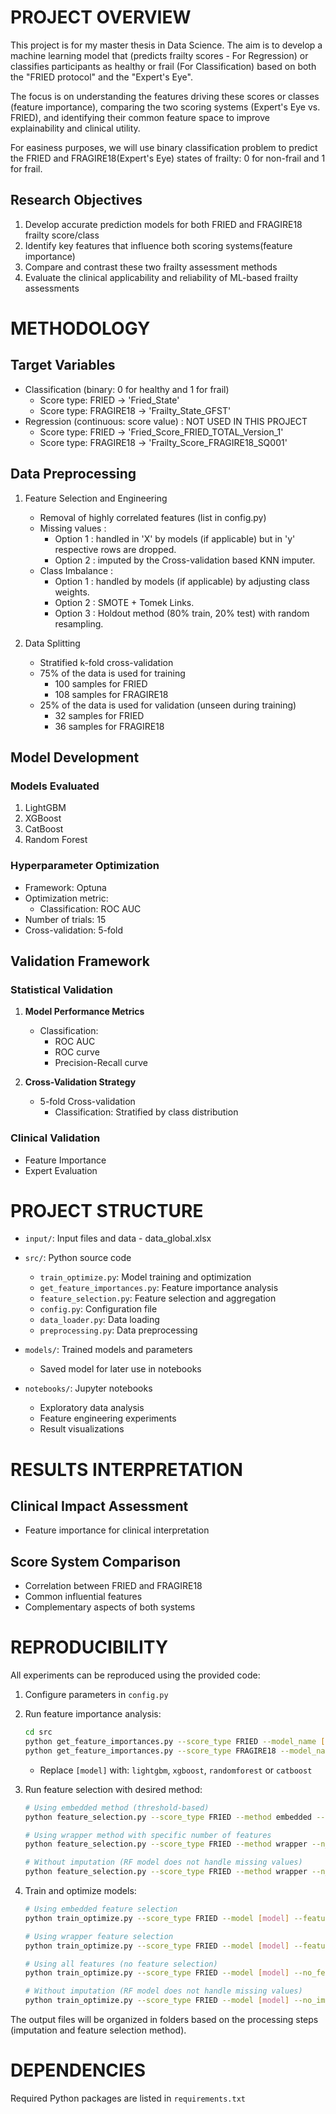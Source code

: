 # PROJECT OVERVIEW
This project is for my master thesis in Data Science. The aim is to develop a machine learning model that (predicts frailty scores - For Regression) or classifies participants as healthy or frail (For Classification) based on both the "FRIED protocol" and the "Expert's Eye". 

The focus is on understanding the features driving these scores or classes (feature importance), comparing the two scoring systems (Expert's Eye vs. FRIED), and identifying their common feature space to improve explainability and clinical utility.

For easiness purposes, we will use binary classification problem to predict the FRIED and FRAGIRE18(Expert's Eye) states of frailty: 0 for non-frail and 1 for frail. 

## Research Objectives
1. Develop accurate prediction models for both FRIED and FRAGIRE18 frailty score/class
2. Identify key features that influence both scoring systems(feature importance)
3. Compare and contrast these two frailty assessment methods
4. Evaluate the clinical applicability and reliability of ML-based frailty assessments

# METHODOLOGY

## Target Variables
- Classification (binary: 0 for healthy and 1 for frail)
   - Score type: FRIED -> 'Fried_State'
   - Score type: FRAGIRE18 -> 'Frailty_State_GFST'
- Regression (continuous: score value) : NOT USED IN THIS PROJECT
   - Score type: FRIED -> 'Fried_Score_FRIED_TOTAL_Version_1'
   - Score type: FRAGIRE18 -> 'Frailty_Score_FRAGIRE18_SQ001'

## Data Preprocessing
1. Feature Selection and Engineering
   - Removal of highly correlated features (list in config.py)
   - Missing values :
      - Option 1 : handled in 'X' by models (if applicable) but in 'y' respective rows are dropped.
      - Option 2 : imputed by the Cross-validation based KNN imputer.
   - Class Imbalance :
      - Option 1 : handled by models (if applicable) by adjusting class weights.
      - Option 2 : SMOTE + Tomek Links.
      - Option 3 : Holdout method (80% train, 20% test) with random resampling.


2. Data Splitting
   - Stratified k-fold cross-validation
   - 75% of the data is used for training
      - 100 samples for FRIED
      - 108 samples for FRAGIRE18
   - 25% of the data is used for validation (unseen during training)
      - 32 samples for FRIED
      - 36 samples for FRAGIRE18

## Model Development

### Models Evaluated
1. LightGBM
2. XGBoost
3. CatBoost
4. Random Forest

### Hyperparameter Optimization
- Framework: Optuna
- Optimization metric: 
   - Classification: ROC AUC
- Number of trials: 15
- Cross-validation: 5-fold

## Validation Framework

### Statistical Validation

1. **Model Performance Metrics**
   - Classification:
     - ROC AUC
     - ROC curve
     - Precision-Recall curve

2. **Cross-Validation Strategy**
   - 5-fold Cross-validation
      - Classification: Stratified by class distribution

### Clinical Validation
 - Feature Importance
 - Expert Evaluation

# PROJECT STRUCTURE
- `input/`: Input files and data
      - data_global.xlsx

- `src/`: Python source code
  - `train_optimize.py`: Model training and optimization
  - `get_feature_importances.py`: Feature importance analysis
  - `feature_selection.py`: Feature selection and aggregation
  - `config.py`: Configuration file
  - `data_loader.py`: Data loading
  - `preprocessing.py`: Data preprocessing

- `models/`: Trained models and parameters
  - Saved model for later use in notebooks

- `notebooks/`: Jupyter notebooks
  - Exploratory data analysis
  - Feature engineering experiments
  - Result visualizations

# RESULTS INTERPRETATION

## Clinical Impact Assessment
- Feature importance for clinical interpretation

## Score System Comparison
- Correlation between FRIED and FRAGIRE18
- Common influential features
- Complementary aspects of both systems

# REPRODUCIBILITY
All experiments can be reproduced using the provided code:
1. Configure parameters in `config.py`
2. Run feature importance analysis:
   ```bash
   cd src
   python get_feature_importances.py --score_type FRIED --model_name [model]
   python get_feature_importances.py --score_type FRAGIRE18 --model_name [model]
   ```
   - Replace `[model]` with: `lightgbm`, `xgboost`, `randomforest` or `catboost`

3. Run feature selection with desired method:
   ```bash
   # Using embedded method (threshold-based)
   python feature_selection.py --score_type FRIED --method embedded --threshold 20
   
   # Using wrapper method with specific number of features
   python feature_selection.py --score_type FRIED --method wrapper --n_features 10
   
   # Without imputation (RF model does not handle missing values)
   python feature_selection.py --score_type FRIED --method wrapper --n_features 10 --no_imputation
   ```

4. Train and optimize models:
   ```bash
   # Using embedded feature selection
   python train_optimize.py --score_type FRIED --model [model] --feature_selection embedded
   
   # Using wrapper feature selection
   python train_optimize.py --score_type FRIED --model [model] --feature_selection wrapper
   
   # Using all features (no feature selection)
   python train_optimize.py --score_type FRIED --model [model] --no_feature_selection
   
   # Without imputation (RF model does not handle missing values)
   python train_optimize.py --score_type FRIED --model [model] --no_imputation
   ```

The output files will be organized in folders based on the processing steps (imputation and feature selection method).

# DEPENDENCIES
Required Python packages are listed in `requirements.txt`